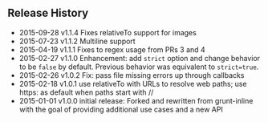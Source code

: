 












































<extoc></extoc>

## Release History
* 2015-09-28 v1.1.4 Fixes relativeTo support for images
* 2015-07-23 v1.1.2 Multiline support
* 2015-04-19 v1.1.1 Fixes to regex usage from PRs 3 and 4
* 2015-02-27 v1.1.0 Enhancement: add `strict` option and change behavior to be `false` by default. Previous behavior was equivalent to `strict=true`.
* 2015-02-26 v1.0.2 Fix: pass file missing errors up through callbacks
* 2015-02-18 v1.0.1 use relativeTo with URLs to resolve web paths; use https: as default when paths start with //
* 2015-01-01 v1.0.0 initial release: Forked and rewritten from grunt-inline with the goal of providing additional use cases and a new API
